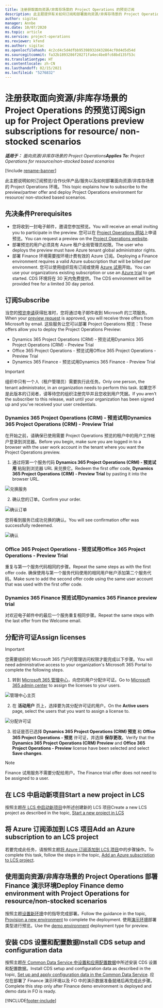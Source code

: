 ```yaml
---
title: 注册获取面向资源/非库存场景的 Project Operations 的预览订阅
description: 此主题提供有关如何订阅和部署面向资源/非库存场景的 Project Operations。
author: sigitac
manager: Annbe
ms.date: 10/07/2020
ms.topic: article
ms.service: project-operations
ms.reviewer: kfend
ms.author: sigitac
ms.openlocfilehash: 4c2cd4c5d4dfbb95398932d432864cf0d4d5d54d
ms.sourcegitcommit: fa32b1893286f20271fa4ec4be8fc68bd135f53c
ms.translationtype: HT
ms.contentlocale: zh-CN
ms.lasthandoff: 02/15/2021
ms.locfileid: "5276832"
---
```

# <a name="sign-up-for-project-operations-preview-subscriptions-for-resource-non-stocked-scenarios"></a><span data-ttu-id="54c76-103">注册获取面向资源/非库存场景的 Project Operations 的预览订阅</span><span class="sxs-lookup"><span data-stu-id="54c76-103">Sign up for Project Operations preview subscriptions for resource/ non-stocked scenarios</span></span>

<span data-ttu-id="54c76-104">_**适用于：** 面向资源/非库存场景的 Project Operations_</span><span class="sxs-lookup"><span data-stu-id="54c76-104">_**Applies To:** Project Operations for resource/non-stocked based scenarios_</span></span>

[!include [rename-banner](~/includes/cc-data-platform-banner.md)]

<span data-ttu-id="54c76-105">此主题说明如何订阅预览/合作伙伴产品/服务以及如何部署面向资源/非库存场景的 Project Operations 环境。</span><span class="sxs-lookup"><span data-stu-id="54c76-105">This topic explains how to subscribe to the preview/partner offer and deploy Project Operations environment for resource/ non-stocked based scenarios.</span></span>

## <a name="prerequisites"></a><span data-ttu-id="54c76-106">先决条件</span><span class="sxs-lookup"><span data-stu-id="54c76-106">Prerequisites</span></span>

- <span data-ttu-id="54c76-107">您将收到一封电子邮件，邀请您参加预览。</span><span class="sxs-lookup"><span data-stu-id="54c76-107">You will receive an email inviting you to participate in the preview.</span></span> <span data-ttu-id="54c76-108">您可以在 [Project Operations 网站](https://dynamics.microsoft.com/en-us/project-operations/overview/)上申请预览。</span><span class="sxs-lookup"><span data-stu-id="54c76-108">You can request a preview on the [Project Operations website](https://dynamics.microsoft.com/en-us/project-operations/overview/).</span></span>
- <span data-ttu-id="54c76-109">部署预览的用户必须具有 Azure 租户全局管理员权限。</span><span class="sxs-lookup"><span data-stu-id="54c76-109">The user who deploys the preview must have Azure tenant global administrator rights.</span></span>
- <span data-ttu-id="54c76-110">部署 Finance 环境需要按环境计费有效的 Azure 订阅。</span><span class="sxs-lookup"><span data-stu-id="54c76-110">Deploying a Finance environment requires a valid Azure subscription that will be billed per environment.</span></span> <span data-ttu-id="54c76-111">您可以使用组织现有订阅或使用 [Azure 试用](https://azure.microsoft.com/en-us/free/)开始。</span><span class="sxs-lookup"><span data-stu-id="54c76-111">You can use your organizations existing subscription or use an [Azure trial](https://azure.microsoft.com/en-us/free/) to get started.</span></span> <span data-ttu-id="54c76-112">CDS 环境将在 30 天内免费提供。</span><span class="sxs-lookup"><span data-stu-id="54c76-112">The CDS environment will be provided free for a limited 30 day period.</span></span>

## <a name="subscribe"></a><span data-ttu-id="54c76-113">订阅</span><span class="sxs-lookup"><span data-stu-id="54c76-113">Subscribe</span></span>

<span data-ttu-id="54c76-114">当您的[预览申请](https://forms.office.com/FormsPro/Pages/ResponsePage.aspx?id=v4j5cvGGr0GRqy180BHbR56j8lZs0FdAvwT75_WNFyxUMkRDV1NYQU5TNjE2VjhKOVBUNVg2R0s1NC4u)获得批准时，您将通过电子邮件收到 Microsoft 的三项服务。</span><span class="sxs-lookup"><span data-stu-id="54c76-114">When your [preview request](https://forms.office.com/FormsPro/Pages/ResponsePage.aspx?id=v4j5cvGGr0GRqy180BHbR56j8lZs0FdAvwT75_WNFyxUMkRDV1NYQU5TNjE2VjhKOVBUNVg2R0s1NC4u) is approved, you will receive three offers from Microsoft by email.</span></span> <span data-ttu-id="54c76-115">这些服务让您可以部署 Project Operations 预览：</span><span class="sxs-lookup"><span data-stu-id="54c76-115">These offers allow you to deploy the Project Operations Preview:</span></span>

- <span data-ttu-id="54c76-116">Dynamics 365 Project Operations (CRM) - 预览试用</span><span class="sxs-lookup"><span data-stu-id="54c76-116">Dynamics 365 Project Operations (CRM) - Preview Trial</span></span>
- <span data-ttu-id="54c76-117">Office 365 Project Operations - 预览试用</span><span class="sxs-lookup"><span data-stu-id="54c76-117">Office 365 Project Operations - Preview Trial</span></span>
- <span data-ttu-id="54c76-118">Dynamics 365 Finance - 预览试用</span><span class="sxs-lookup"><span data-stu-id="54c76-118">Dynamics 365 Finance - Preview Trial</span></span>

> [!IMPORTANT]
> <span data-ttu-id="54c76-119">组织中只有一个人（租户管理员）需要执行此任务。</span><span class="sxs-lookup"><span data-stu-id="54c76-119">Only one person, the tenant administrator, in an organization needs to perform this task.</span></span> <span data-ttu-id="54c76-120">如果您不是此版本的订阅者，请等待您的组织注册完毕并且您收到用户凭据。</span><span class="sxs-lookup"><span data-stu-id="54c76-120">If you aren't the subscriber to this release, wait until your organization has been signed up and you've received your user credentials.</span></span>

### <a name="dynamics-365-project-operations-crm---preview-trial"></a><span data-ttu-id="54c76-121">Dynamics 365 Project Operations (CRM) - 预览试用</span><span class="sxs-lookup"><span data-stu-id="54c76-121">Dynamics 365 Project Operations (CRM) - Preview Trial</span></span> 

<span data-ttu-id="54c76-122">在开始之前，请确保已使用需要 Project Operations 预览的租户中的用户工作帐户登录到浏览器。</span><span class="sxs-lookup"><span data-stu-id="54c76-122">Before you begin, make sure you are logged in to a browser with the user work account in the tenant where you want the Project Operations preview.</span></span>

1. <span data-ttu-id="54c76-123">通过将第一个服务代码 **Dynamics 365 Project Operations (CRM) - 预览试用** 粘贴到浏览器 URL 来兑换它。</span><span class="sxs-lookup"><span data-stu-id="54c76-123">Redeem the first offer code, **Dynamics 365 Project Operations (CRM) - Preview Trial** by pasting it into the browser URL.</span></span>

![兑换服务](./media/16RedeemFirstOfferNew.png)

2. <span data-ttu-id="54c76-125">确认您的订单。</span><span class="sxs-lookup"><span data-stu-id="54c76-125">Confirm your order.</span></span>

![确认订单](./media/17ConfirmOrderNew.png)

<span data-ttu-id="54c76-127">您将看到服务已成功兑换的确认。</span><span class="sxs-lookup"><span data-stu-id="54c76-127">You will see confirmation offer was successfully redeemed.</span></span>

![确认](./media/18OrderConfirmationNew.png)

### <a name="office-365-project-operations---preview-trial"></a><span data-ttu-id="54c76-129">Office 365 Project Operations - 预览试用</span><span class="sxs-lookup"><span data-stu-id="54c76-129">Office 365 Project Operations - Preview Trial</span></span>

<span data-ttu-id="54c76-130">重复与第一个服务代码相同的步骤。</span><span class="sxs-lookup"><span data-stu-id="54c76-130">Repeat the same steps as with the first offer code.</span></span> <span data-ttu-id="54c76-131">确保使用与第一个服务代码使用的相同用户帐户添加第二个服务代码。</span><span class="sxs-lookup"><span data-stu-id="54c76-131">Make sure to add the second offer code using the same user account that was used with the first offer code.</span></span>

### <a name="dynamics-365-finance-preview-trial"></a><span data-ttu-id="54c76-132">Dynamics 365 Finance 预览试用</span><span class="sxs-lookup"><span data-stu-id="54c76-132">Dynamics 365 Finance preview trial</span></span>

<span data-ttu-id="54c76-133">对欢迎电子邮件中的最后一个服务重复相同步骤。</span><span class="sxs-lookup"><span data-stu-id="54c76-133">Repeat the same steps with the last offer from the Welcome email.</span></span>

## <a name="assign-licenses"></a><span data-ttu-id="54c76-134">分配许可证</span><span class="sxs-lookup"><span data-stu-id="54c76-134">Assign licenses</span></span>

> [!IMPORTANT]
> <span data-ttu-id="54c76-135">您需要组织的 Microsoft 365 门户的管理访问权限才能完成以下步骤。</span><span class="sxs-lookup"><span data-stu-id="54c76-135">You will need administrative access to your organization's Microsoft 365 Portal to complete the following steps.</span></span>

1. <span data-ttu-id="54c76-136">转到 [Microsoft 365 管理中心](https://portal.office.com/)，向您的用户分配许可证。</span><span class="sxs-lookup"><span data-stu-id="54c76-136">Go to [Microsoft 365 admin center](https://portal.office.com/) to assign the licenses to your users.</span></span>

![管理中心主页](./media/14AdminPortal.png)

2. <span data-ttu-id="54c76-138">在 **活动用户** 页上，选择要为其分配许可证的用户。</span><span class="sxs-lookup"><span data-stu-id="54c76-138">On the **Active users** page, select the users that you want to assign a license to.</span></span>

![分配许可证](./media/15AssignLicenses.png)

3. <span data-ttu-id="54c76-140">验证是否已选择 **Dynamics 365 Project Operations (CRM) 预览** 和 **Office 365 Project Operations - 预览** 许可证，并选择 **保存更改**。</span><span class="sxs-lookup"><span data-stu-id="54c76-140">Verify that the **Dynamics 365 Project Operations (CRM) Preview** and **Office 365 Project Operations - Preview** license have been selected and select **Save changes**.</span></span>

> [!NOTE]
> <span data-ttu-id="54c76-141">Finance 试用服务不需要分配给用户。</span><span class="sxs-lookup"><span data-stu-id="54c76-141">The Finance trial offer does not need to be assigned to a user.</span></span>

## <a name="start-a-new-project-in-lcs"></a><span data-ttu-id="54c76-142">在 LCS 中启动新项目</span><span class="sxs-lookup"><span data-stu-id="54c76-142">Start a new project in LCS</span></span>

<span data-ttu-id="54c76-143">按照主题[在 LCS 中启动新项目](create-lcs-project.md)中所述创建新的 LCS 项目</span><span class="sxs-lookup"><span data-stu-id="54c76-143">Create a new LCS project as described in the topic, [Start a new project in LCS](create-lcs-project.md)</span></span>

## <a name="add-an-azure-subscription-to-an-lcs-project"></a><span data-ttu-id="54c76-144">将 Azure 订阅添加到 LCS 项目</span><span class="sxs-lookup"><span data-stu-id="54c76-144">Add an Azure subscription to an LCS project</span></span>

<span data-ttu-id="54c76-145">若要完成此任务，请按照主题[将 Azure 订阅添加到 LCS 项目](resource-add-azure-subscription-lcs-project.md)中的步骤操作。</span><span class="sxs-lookup"><span data-stu-id="54c76-145">To complete this task, follow the steps in the topic, [Add an Azure subscription to LCS project](resource-add-azure-subscription-lcs-project.md).</span></span>

## <a name="deploy-finance-demo-environment-with-project-operations-for-resourcenon-stocked-scenarios"></a><span data-ttu-id="54c76-146">使用面向资源/非库存场景的 Project Operations 部署 Finance 演示环境</span><span class="sxs-lookup"><span data-stu-id="54c76-146">Deploy Finance demo environment with Project Operations for resource/non-stocked scenarios</span></span>

<span data-ttu-id="54c76-147">按照主题[设置新环境](resource-provision-new-environment.md)中的指导完成部署。</span><span class="sxs-lookup"><span data-stu-id="54c76-147">Follow the guidance in the topic, [Provision a new environment](resource-provision-new-environment.md) to complete the deployment.</span></span> <span data-ttu-id="54c76-148">使用[演示环境](https://docs.microsoft.com/dynamics365/fin-ops-core/dev-itpro/deployment/deploy-demo-environment)部署类型进行预览。</span><span class="sxs-lookup"><span data-stu-id="54c76-148">Use the [demo environment](https://docs.microsoft.com/dynamics365/fin-ops-core/dev-itpro/deployment/deploy-demo-environment) deployment type for preview.</span></span> 

## <a name="install-cds-setup-and-configuration-data"></a><span data-ttu-id="54c76-149">安装 CDS 设置和配置数据</span><span class="sxs-lookup"><span data-stu-id="54c76-149">Install CDS setup and configuration data</span></span>

<span data-ttu-id="54c76-150">按照主题[在 Common Data Service 中设置和应用配置数据](resource-apply-pro-setup-config-data.md)中所述安装 CDS 设置和配置数据。</span><span class="sxs-lookup"><span data-stu-id="54c76-150">Install CDS setup and configuration data as described in the topic, [Set up and apply configuration data in the Common Data Service](resource-apply-pro-setup-config-data.md).</span></span>
<span data-ttu-id="54c76-151">应仅在部署了 Finance 演示环境以及 FO 中的演示数据准备就绪后再完成此步骤。</span><span class="sxs-lookup"><span data-stu-id="54c76-151">Complete this step only after Finance demo environment is deployed and demo data in FO is ready.</span></span>


[!INCLUDE[footer-include](../includes/footer-banner.md)]